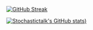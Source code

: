[![GitHub Streak](https://streak-stats.demolab.com/?user=stochastictalk&theme=synthwave)](https://git.io/streak-stats)

[![Stochastictalk's GitHub stats](https://github-readme-stats.vercel.app/api?username=stochastictalk&count_private=true&show_icons=true&theme=transparent))](https://github.com/stochastictalk/github-readme-stats)
